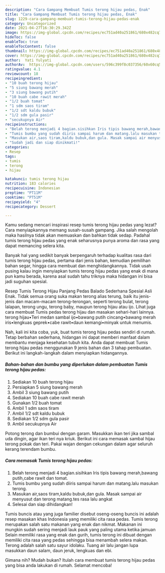 ```yaml
---
description: "Cara Gampang Membuat Tumis terong hijau pedas, Enak"
title: "Cara Gampang Membuat Tumis terong hijau pedas, Enak"
slug: 1229-cara-gampang-membuat-tumis-terong-hijau-pedas-enak
category: Uncategorized
date: 2021-04-27T16:30:29.342Z
image: https://img-global.cpcdn.com/recipes/ec751ad40a251861/680x482cq70/tumis-terong-hijau-pedas-foto-resep-utama.jpg
hideToc: false
enableToc: true
enableTocContent: false
thumbnail: https://img-global.cpcdn.com/recipes/ec751ad40a251861/680x482cq70/tumis-terong-hijau-pedas-foto-resep-utama.jpg
cover: https://img-global.cpcdn.com/recipes/ec751ad40a251861/680x482cq70/tumis-terong-hijau-pedas-foto-resep-utama.jpg
author:  Yati Yulyati
authorAv:  https://img-global.cpcdn.com/users/596c399f8c037356/60x60cq50/avatar.jpg
ratingvalue: 4.1
reviewcount: 18
recipeingredient:
- "10 buah terong hijau"
- "5 siung bawang merah"
- "3 siung bawang putih"
- "10 buah cabe rawit merah"
- "1/2 buah tomat"
- "1 sdm saos tiram"
- "1/2 sdt kaldu bubuk"
- "1/2 sdm gula pasir"
- "secukupnya Air"
recipeinstructions:
- "Belah terong menjadi 4 bagian.sisihkan Iris tipis bawang merah,bawang putih,cabe rawit dan tomat."
- "Tumis bumbu yang sudah diiris sampai harum dan matang.lalu masukan terong."
- "Masukan air,saos tiram,kaldu bubuk,dan gula. Masak sampai air menyusut dan terong matang.tes rasa lalu angkat"
- "Sudah jadi dan siap dinikmati!"
categories:
- Resep
tags:
- tumis
- terong
- hijau

katakunci: tumis terong hijau 
nutrition: 183 calories
recipecuisine: Indonesian
preptime: "PT11M"
cooktime: "PT51M"
recipeyield: "4"
recipecategory: Dessert

---
```



Kamu sedang mencari inspirasi resep tumis terong hijau pedas yang lezat? Cara menyiapkannya memang susah-susah gampang. Jika salah mengolah maka hasilnya tidak akan memuaskan dan bahkan tidak sedap. Padahal tumis terong hijau pedas yang enak seharusnya punya aroma dan rasa yang dapat memancing selera kita.


Banyak hal yang sedikit banyak berpengaruh terhadap kualitas rasa dari tumis terong hijau pedas, pertama dari jenis bahan, kemudian pemilihan bahan segar, hingga cara membuat dan menghidangkannya. Tidak usah pusing kalau ingin menyiapkan tumis terong hijau pedas yang enak di mana pun kamu berada, karena asal sudah tahu triknya maka hidangan ini bisa jadi suguhan spesial.

Resep Tumis Terong Hijau Panjang Pedas Balado Sederhana Spesial Asli Enak. Tidak semua orang suka makan terong alias terung, baik itu jenis-jenis dan macam-macam terong-terongan, seperti terong bulat, terong lalapan, terong ungu, terong baby, maupun terong hijau atau ijo. Lihat juga cara membuat Tumis pedas terong hijau dan masakan sehari-hari lainnya. terong hijau•Teri medan sambal ijo•bawang putih cincang•bawang merah iris•lengkuas geprek•cabe rawit•daun kemangi•minyak untuk menumis.


Nah, kali ini kita coba, yuk, buat tumis terong hijau pedas sendiri di rumah. Tetap berbahan sederhana, hidangan ini dapat memberi manfaat dalam membantu menjaga kesehatan tubuh kita. Anda dapat membuat Tumis terong hijau pedas menggunakan 9 jenis bahan dan 3 tahap pembuatan. Berikut ini langkah-langkah dalam menyiapkan hidangannya.

<!--inarticleads1-->

##### Bahan-bahan dan bumbu yang diperlukan dalam pembuatan Tumis terong hijau pedas:

1. Sediakan 10 buah terong hijau
1. Persiapkan 5 siung bawang merah
1. Ambil 3 siung bawang putih
1. Sediakan 10 buah cabe rawit merah
1. Gunakan 1/2 buah tomat
1. Ambil 1 sdm saos tiram
1. Ambil 1/2 sdt kaldu bubuk
1. Sediakan 1/2 sdm gula pasir
1. Ambil secukupnya Air


Potong terong dan bumbui dengan garam. Masukkan ikan teri jika sambal uda dingin, agar ikan teri nya kriuk. Berikut ini cara memasak sambal hijau terong pokak dan teri. Pakai wajan dengan cekungan dalam agar seluruh kerang terendam bumbu. 

<!--inarticleads2-->

##### Cara memasak Tumis terong hijau pedas:

1. Belah terong menjadi 4 bagian.sisihkan Iris tipis bawang merah,bawang putih,cabe rawit dan tomat.
1. Tumis bumbu yang sudah diiris sampai harum dan matang.lalu masukan terong.
1. Masukan air,saos tiram,kaldu bubuk,dan gula. Masak sampai air menyusut dan terong matang.tes rasa lalu angkat
1. Selesai dan siap dihidangkan!

Tumis buncis atau yang juga familier disebut oseng-oseng buncis ini adalah resep masakan khas Indonesia yang memiliki cita rasa pedas. Tumis terong merupakan salah satu makanan yang enak dan nikmat. Makanan ini mungkin sudah sering menjadi lauk pauk yang paling utama ketika jamuan Selain memiliki rasa yang enak dan gurih, tumis terong ini dibuat dengan memiliki cita rasa yang pedas sehingga bisa menambah selera makan. Terong adalah salah satu sayur idolaku. Tuang air lalu jangan lupa masukkan daun salam, daun jeruk, lengkuas dan ebi. 

Gimana nih? Mudah bukan? Itulah cara membuat tumis terong hijau pedas yang bisa anda lakukan di rumah. Selamat mencoba!
